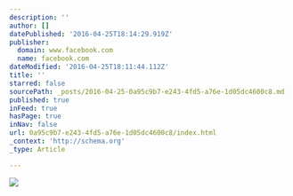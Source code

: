 ```yaml
---
description: ''
author: []
datePublished: '2016-04-25T18:14:29.919Z'
publisher:
  domain: www.facebook.com
  name: facebook.com
dateModified: '2016-04-25T18:11:44.112Z'
title: ''
starred: false
sourcePath: _posts/2016-04-25-0a95c9b7-e243-4fd5-a76e-1d05dc4600c8.md
published: true
inFeed: true
hasPage: true
inNav: false
url: 0a95c9b7-e243-4fd5-a76e-1d05dc4600c8/index.html
_context: 'http://schema.org'
_type: Article

---
```

![](https://scontent-tpe1-1.xx.fbcdn.net/hphotos-frc1/t31.0-8/10841941_10152890479437095_6370058586111434600_o.jpg)